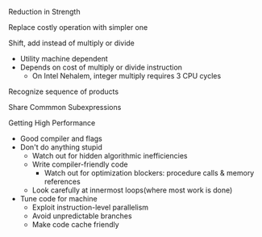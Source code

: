 
Reduction in Strength 

Replace costly operation with simpler one

Shift, add instead of multiply or divide
- Utility machine dependent
- Depends on cost of multiply or divide instruction
  - On Intel Nehalem, integer multiply requires 3 CPU cycles

Recognize sequence of products


Share Commmon Subexpressions


Getting High Performance

- Good compiler and flags
- Don't do anything stupid
  - Watch out for hidden algorithmic inefficiencies
  - Write compiler-friendly code  
    - Watch out for optimization blockers: procedure calls & memory references
  - Look carefully at innermost loops(where most work is done)  
- Tune code for machine
  - Exploit instruction-level parallelism
  - Avoid unpredictable branches
  - Make code cache friendly
    
